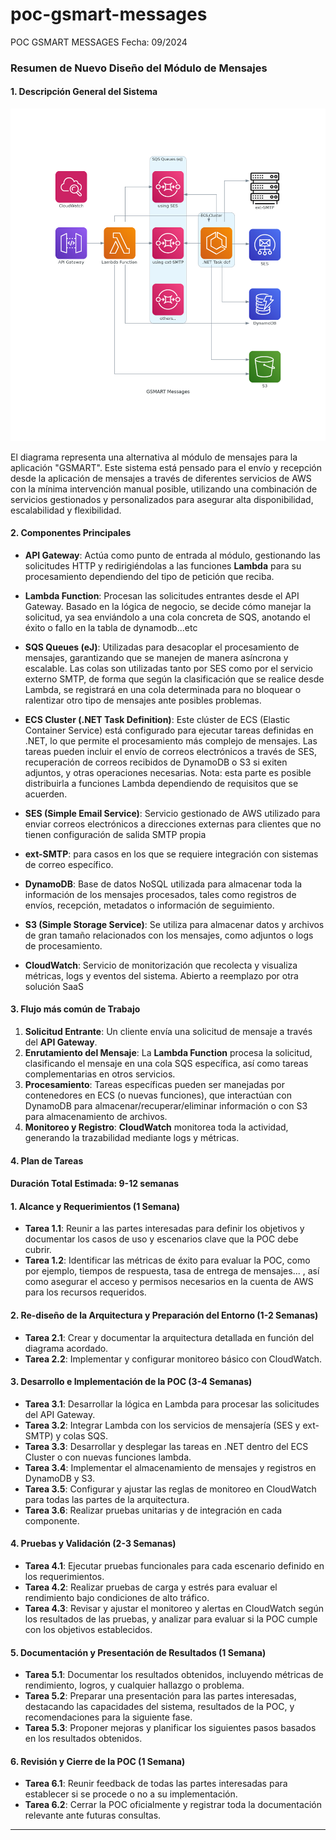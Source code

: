 # poc-gsmart-messages
POC GSMART MESSAGES
Fecha: 09/2024

### Resumen de Nuevo Diseño del Módulo de Mensajes

#### 1. **Descripción General del Sistema**

![GSMART Messages Architecture](img/gsmart_messages.png)

El diagrama representa una alternativa al módulo de mensajes para la aplicación "GSMART". Este sistema está pensado para el envío y recepción desde la aplicación de mensajes a través de diferentes servicios de AWS con la mínima intervención manual posible, utilizando una combinación de servicios gestionados y personalizados para asegurar alta disponibilidad, escalabilidad y flexibilidad.

#### 2. **Componentes Principales**
- **API Gateway**: Actúa como punto de entrada al módulo, gestionando las solicitudes HTTP y redirigiéndolas a las funciones **Lambda** para su procesamiento dependiendo del tipo de petición que reciba.

- **Lambda Function**: Procesan las solicitudes entrantes desde el API Gateway. Basado en la lógica de negocio, se decide cómo manejar la solicitud, ya sea enviándolo a una cola concreta de SQS, anotando el éxito o fallo en la tabla de dynamodb...etc

- **SQS Queues (eJ)**: Utilizadas para desacoplar el procesamiento de mensajes, garantizando que se manejen de manera asíncrona y escalable. Las colas son utilizadas tanto por SES como por el servicio externo SMTP, de forma que según la clasificación que se realice desde Lambda, se registrará en una cola determinada para no bloquear o ralentizar otro tipo de mensajes ante posibles problemas.

- **ECS Cluster (.NET Task Definition)**: Este clúster de ECS (Elastic Container Service) está configurado para ejecutar tareas definidas en .NET, lo que permite el procesamiento más complejo de mensajes. Las tareas pueden incluir el envío de correos electrónicos a través de SES, recuperación de correos recibidos de DynamoDB o S3 si exiten adjuntos, y otras operaciones necesarias. Nota: esta parte es posible distribuirla a funciones Lambda dependiendo de requisitos que se acuerden.

- **SES (Simple Email Service)**: Servicio gestionado de AWS utilizado para enviar correos electrónicos a direcciones externas para clientes que no tienen configuración de salida SMTP propia

- **ext-SMTP**: para casos en los que se requiere integración con sistemas de correo específico.  

- **DynamoDB**: Base de datos NoSQL utilizada para almacenar toda la información de los mensajes procesados, tales como registros de envíos, recepción, metadatos o información de seguimiento.

- **S3 (Simple Storage Service)**: Se utiliza para almacenar datos y archivos de gran tamaño relacionados con los mensajes, como adjuntos o logs de procesamiento.

- **CloudWatch**: Servicio de monitorización que recolecta y visualiza métricas, logs y eventos del sistema. Abierto a reemplazo por otra solución SaaS

#### 3. **Flujo más común de Trabajo**
1. **Solicitud Entrante**: Un cliente envía una solicitud de mensaje a través del **API Gateway**.
2. **Enrutamiento del Mensaje**: La **Lambda Function** procesa la solicitud, clasificando el mensaje en una cola SQS específica, así como tareas complementarias en otros servicios.
4. **Procesamiento**: Tareas específicas pueden ser manejadas por contenedores en ECS (o nuevas funciones), que interactúan con DynamoDB para almacenar/recuperar/eliminar información o con S3 para almacenamiento de archivos.
5. **Monitoreo y Registro**: **CloudWatch** monitorea toda la actividad, generando la trazabilidad mediante logs y métricas.

#### 4. **Plan de Tareas**

#### **Duración Total Estimada**: 9-12 semanas

#### 1. **Alcance y Requerimientos (1 Semana)**
   - **Tarea 1.1**: Reunir a las partes interesadas para definir los objetivos y documentar los casos de uso y escenarios clave que la POC debe cubrir.
   - **Tarea 1.2**: Identificar las métricas de éxito para evaluar la POC, como por ejemplo, tiempos de respuesta, tasa de entrega de mensajes... , así como asegurar el acceso y permisos necesarios en la cuenta de AWS para los recursos requeridos.

#### 2. **Re-diseño de la Arquitectura y Preparación del Entorno (1-2 Semanas)**
   - **Tarea 2.1**: Crear y documentar la arquitectura detallada en función del diagrama acordado.
   - **Tarea 2.2**: Implementar y configurar monitoreo básico con CloudWatch.

#### 3. **Desarrollo e Implementación de la POC (3-4 Semanas)**
   - **Tarea 3.1**: Desarrollar la lógica en Lambda para procesar las solicitudes del API Gateway.
   - **Tarea 3.2**: Integrar Lambda con los servicios de mensajería (SES y ext-SMTP) y colas SQS.
   - **Tarea 3.3**: Desarrollar y desplegar las tareas en .NET dentro del ECS Cluster o con nuevas funciones lambda.
   - **Tarea 3.4**: Implementar el almacenamiento de mensajes y registros en DynamoDB y S3.
   - **Tarea 3.5**: Configurar y ajustar las reglas de monitoreo en CloudWatch para todas las partes de la arquitectura.
   - **Tarea 3.6**: Realizar pruebas unitarias y de integración en cada componente.

#### 4. **Pruebas y Validación (2-3 Semanas)**
   - **Tarea 4.1**: Ejecutar pruebas funcionales para cada escenario definido en los requerimientos.
   - **Tarea 4.2**: Realizar pruebas de carga y estrés para evaluar el rendimiento bajo condiciones de alto tráfico.
   - **Tarea 4.3**: Revisar y ajustar el monitoreo y alertas en CloudWatch según los resultados de las pruebas, y analizar para evaluar si la POC cumple con los objetivos establecidos.

#### 5. **Documentación y Presentación de Resultados (1 Semana)**
   - **Tarea 5.1**: Documentar los resultados obtenidos, incluyendo métricas de rendimiento, logros, y cualquier hallazgo o problema.
   - **Tarea 5.2**: Preparar una presentación para las partes interesadas, destacando las capacidades del sistema, resultados de la POC, y recomendaciones para la siguiente fase.
   - **Tarea 5.3**: Proponer mejoras y planificar los siguientes pasos basados en los resultados obtenidos.

#### 6. **Revisión y Cierre de la POC (1 Semana)**
   - **Tarea 6.1**: Reunir feedback de todas las partes interesadas para establecer si se procede o no a su implementación.
   - **Tarea 6.2**: Cerrar la POC oficialmente y registrar toda la documentación relevante ante futuras consultas.

---




